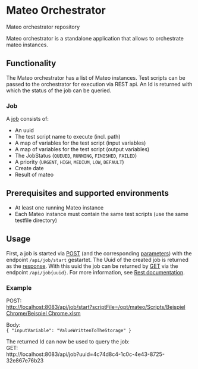# Mateo Orchestrator

Mateo orchestrator repository

Mateo orchestrator is a standalone application that allows to orchestrate mateo instances.

## Functionality
The Mateo orchestrator has a list of Mateo instances.
Test scripts can be passed to the orchestrator for execution via REST api.
An Id is returned with which the status of the job can be queried.

### Job
A [job](./api-doc.md#jobentity) consists of:
- An uuid
- The test script name to execute (incl. path)
- A map of variables for the test script (input variables)
- A map of variables for the test script (output variables)
- The JobStatus (`QUEUED`, `RUNNING`, `FINISHED`, `FAILED`)
- A priority  (`URGENT`, `HIGH`, `MEDIUM`, `LOW`, `DEFAULT`)
- Create date
- Result of mateo


## Prerequisites and supported environments
- At least one running Mateo instance
- Each Mateo instance must contain the same test scripts (use the same testfile directory)

## Usage
First, a job is started via [POST](./api-doc.md#startjob) (and the corresponding [parameters](./api-doc.md#parameters-2)) with the endpoint `/api/job/start` gestartet.
The Uuid of the created job is returned as the [response](./api-doc.md#responses-4).
With this uuid the job can be returned by [GET](./api-doc.md#getjob) via the endpoint `/api/job{uuid}`.
For more information, see [Rest documentation](./api-doc.md).


### Example
POST: <br>
[http://localhost:8083/api/job/start?scriptFile=/opt/mateo/Scripts/Beispiel Chrome/Beispiel Chrome.xlsm]() 

Body:<br>
`{
  "inputVariable": "ValueWrittenToTheStorage"
}`


The returned Id can now be used to query the job:<br>
GET: <br> 
http://localhost:8083/api/job?uuid=4c74d8c4-1c0c-4e43-8725-32e867e76b23
